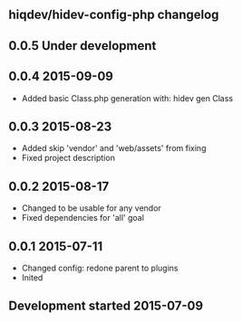 hiqdev/hidev-config-php changelog
---------------------------------

## 0.0.5 Under development


## 0.0.4 2015-09-09

- Added basic Class.php generation with: hidev gen Class

## 0.0.3 2015-08-23

- Added skip 'vendor' and 'web/assets' from fixing
- Fixed project description

## 0.0.2 2015-08-17

- Changed to be usable for any vendor
- Fixed dependencies for 'all' goal

## 0.0.1 2015-07-11

- Changed config: redone parent to plugins
- Inited

## Development started 2015-07-09


